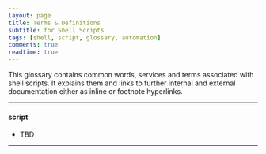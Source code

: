 ```yaml
---
layout: page
title: Terms & Definitions
subtitle: for Shell Scripts
tags: [shell, script, glossary, automation]
comments: true
readtime: true
---
```

This glossary contains common words, services and terms associated with shell scripts. It explains them and links to further internal and external documentation either as inline or footnote hyperlinks.

---
#### **script**
- TBD

---
